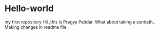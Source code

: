 # Hello-world
my first repository
Hii ,this is Pragya Patidar.
What about taking a sunbath..
Making changes in readme file

